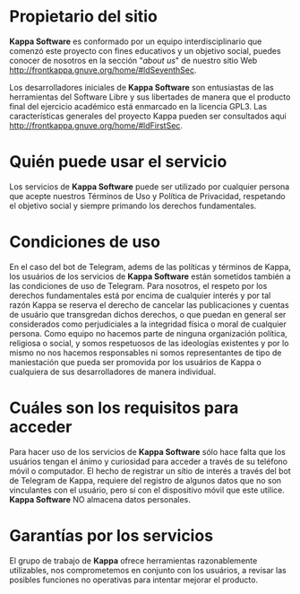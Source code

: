# Propietario del sitio 
**Kappa Software** es conformado por un equipo interdisciplinario que comenzó este proyecto con fines educativos y un objetivo social, puedes conocer de nosotros en la sección "_about us_" de nuestro sitio Web http://frontkappa.gnuve.org/home/#ldSeventhSec.

Los desarrolladores iniciales de **Kappa Software** son entusiastas de las herramientas del Software Libre y sus libertades de manera que el producto final del ejercicio académico está enmarcado en la licencia GPL3. 
Las características generales del proyecto Kappa pueden ser consultados aqui http://frontkappa.gnuve.org/home/#ldFirstSec.

# Quién puede usar el servicio
Los servicios de **Kappa Software** puede ser utilizado por cualquier persona que acepte nuestros Términos de Uso y Política de Privacidad, respetando el objetivo social y siempre primando los derechos fundamentales. 

# Condiciones de uso
En el caso del bot de Telegram, adems de las políticas y términos de Kappa, los usuários de los servicios de **Kappa Software** están sometidos también a las condiciones de uso de Telegram.
Para nosotros, el respeto por los derechos fundamentales está por encima de cualquier interés y por tal razón Kappa se reserva el derecho de cancelar las publicaciones y cuentas de usuário que transgredan dichos derechos, o que puedan en general ser considerados como perjudiciales a la integridad física o moral de cualquier persona.
Como equipo no hacemos parte de ninguna organización política, religiosa o social, y somos respetuosos de las ideologías existentes y por lo mismo no nos hacemos responsables ni somos representantes de tipo de maniestación que pueda ser promovida por los usuários de Kappa o cualquiera de sus desarrolladores de manera individual.

# Cuáles son los requisitos para acceder
Para hacer uso de los servicios de **Kappa Software** sólo hace falta que los usuários tengan el ánimo y curiosidad para acceder a través de su teléfono móvil o computador. El hecho de registrar un sítio de interés a través del bot de Telegram de Kappa, requiere del registro de algunos datos que no son vinculantes con el usuário, pero sí con el dispositivo móvil que este utilice. **Kappa Software** NO almacena datos personales.

# Garantías por los servicios
El grupo de trabajo de **Kappa** ofrece herramientas razonablemente utilizables, nos comprometemos en conjunto con los usuários, a revisar las posibles funciones no operativas para intentar mejorar el producto.

